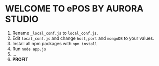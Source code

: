 # WELCOME TO ePOS BY AURORA STUDIO

1. Rename `_local_conf.js` to `local_conf.js`.
2. Edit `local_conf.js` and change `host`, `port` and `mongoDB` to your values.
3. Install all npm packages with `npm install`
4. Run `node app.js`
5. ...
6. **PROFIT**